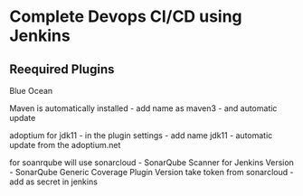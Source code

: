 # Complete Devops CI/CD using Jenkins

## Reequired Plugins

Blue Ocean

Maven is automatically installed - add name as maven3 - and automatic update

adoptium for jdk11 - in the plugin settings - add name jdk11 - automatic update from the adoptium.net 

for soanrqube will use sonarcloud -  SonarQube Scanner for Jenkins Version - SonarQube Generic Coverage Plugin Version 
take token from sonarcloud - add as secret in jenkins

